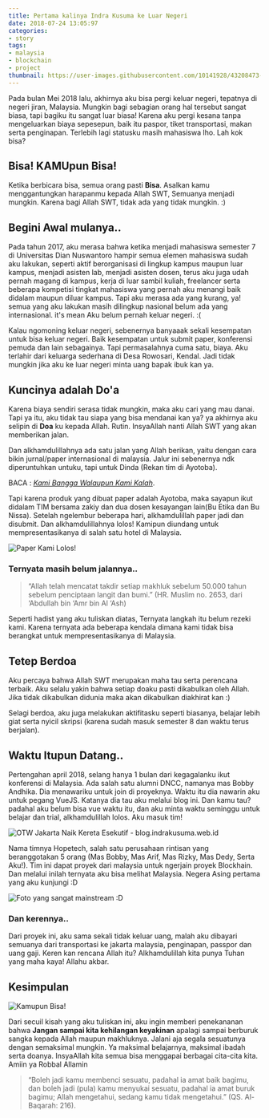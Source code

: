 ```yaml
---
title: Pertama kalinya Indra Kusuma ke Luar Negeri
date: 2018-07-24 13:05:97
categories:
- story
tags:
- malaysia
- blockchain
- project
thumbnail: https://user-images.githubusercontent.com/10141928/43208473-bb089686-9054-11e8-81f0-8219f238821c.png
---
```

Pada bulan Mei 2018 lalu, akhirnya aku bisa pergi keluar negeri, tepatnya di negeri jiran, Malaysia. Mungkin bagi sebagian orang hal tersebut sangat biasa, tapi bagiku itu sangat luar biasa! Karena aku pergi kesana tanpa mengeluarkan biaya sepesepun, baik itu paspor, tiket transportasi, makan serta penginapan. Terlebih lagi statusku masih mahasiswa lho. Lah kok bisa?
<!-- more -->

## Bisa! KAMUpun Bisa!

Ketika berbicara bisa, semua orang pasti **Bisa**. Asalkan kamu menggantungkan harapanmu kepada Allah SWT, Semuanya menjadi mungkin. Karena bagi Allah SWT, tidak ada yang tidak mungkin. :)

## Begini Awal mulanya..

Pada tahun 2017, aku merasa bahwa ketika menjadi mahasiswa semester 7 di Universitas Dian Nuswantoro hampir semua elemen mahasiswa sudah aku lakukan, seperti aktif berorganisasi di lingkup kampus maupun luar kampus, menjadi asisten lab, menjadi asisten dosen, terus aku juga udah pernah magang di kampus, kerja di luar sambil kuliah, freelancer serta beberapa kompetisi tingkat mahasiswa yang pernah aku menangi baik didalam maupun diluar kampus. Tapi aku merasa ada yang kurang, ya! semua yang aku lakukan masih dilingkup nasional belum ada yang internasional. it's mean Aku belum pernah keluar negeri. :(

Kalau ngomoning keluar negeri, sebenernya banyaaak sekali kesempatan untuk bisa keluar negeri. Baik kesempatan untuk submit paper, konferensi pemuda dan lain sebagainya. Tapi permasalahnya cuma satu, biaya. Aku terlahir dari keluarga sederhana di Desa Rowosari, Kendal. Jadi tidak mungkin jika aku ke luar negeri minta uang bapak ibuk kan ya. 

## Kuncinya adalah Do'a

Karena biaya sendiri serasa tidak mungkin, maka aku cari yang mau danai. Tapi ya itu, aku tidak tau siapa yang bisa mendanai kan ya? ya akhirnya aku selipin di **Doa** ku kepada Allah. Rutin. InsyaAllah nanti Allah SWT yang akan memberikan jalan.

Dan alkhamdulillahnya ada satu jalan yang Allah berikan, yaitu dengan cara bikin jurnal/paper internasional di malaysia. Jalur ini sebenernya ndk diperuntuhkan untuku, tapi untuk Dinda (Rekan tim di Ayotoba). 

BACA : [*Kami Bangga Walaupun Kami Kalah*](https://blog.indrakusuma.web.id/2018/07/09/kami-bangga-walaupun-kalah/).

Tapi karena produk yang dibuat paper adalah Ayotoba, maka sayapun ikut didalam TIM bersama zakiy dan dua dosen kesayangan lain(Bu Etika dan Bu Nissa). Setelah ngelembur beberapa hari, alkhamdulillah paper jadi dan disubmit. Dan alkhamdulillahnya lolos! Kamipun diundang untuk mempresentasikanya di salah satu hotel di Malaysia. 

![Paper Kami Lolos!](https://user-images.githubusercontent.com/10141928/43207996-86b62976-9053-11e8-81e9-0c667f14fa69.jpg)

### Ternyata masih belum jalannya..

> “Allah telah mencatat takdir setiap makhluk sebelum 50.000 tahun sebelum penciptaan langit dan bumi.” (HR. Muslim no. 2653, dari ‘Abdullah bin ‘Amr bin Al ‘Ash)

Seperti hadist yang aku tuliskan diatas, Ternyata langkah itu belum rezeki kami. Karena ternyata ada beberapa kendala dimana kami tidak bisa berangkat untuk mempresentasikanya di Malaysia.

## Tetep Berdoa

Aku percaya bahwa Allah SWT merupakan maha tau serta perencana terbaik. Aku selalu yakin bahwa setiap doaku pasti dikabulkan oleh Allah. Jika tidak dikabulkan didunia maka akan dikabulkan diakhirat kan :)

Selagi berdoa, aku juga melakukan aktifitasku seperti biasanya, belajar lebih giat serta nyicil skripsi (karena sudah masuk semester 8 dan waktu terus berjalan).

## Waktu Itupun Datang..

Pertengahan april 2018, selang hanya 1 bulan dari kegagalanku ikut konferensi di Malaysia. Ada salah satu alumni DNCC, namanya mas Bobby Andhika. Dia menawariku untuk join di proyeknya. Waktu itu dia nawarin aku untuk pegang VueJS. Katanya dia tau aku melalui blog ini. Dan kamu tau? padahal aku belum bisa vue waktu itu, dan aku minta waktu seminggu untuk belajar dan trial, alkhamdulillah lolos. Aku masuk tim!

![OTW Jakarta Naik Kereta Esekutif - blog.indrakusuma.web.id](https://user-images.githubusercontent.com/10141928/43207992-85e0c7fe-9053-11e8-90f4-8816fcc3b281.jpg)

Nama timnya Hopetech, salah satu perusahaan rintisan yang beranggotakan 5 orang (Mas Bobby, Mas Arif, Mas Rizky, Mas Dedy, Serta Aku!). Tim ini dapat proyek dari malaysia untuk ngerjain proyek Blockhain. Dan melalui inilah ternyata aku bisa melihat Malaysia. Negera Asing pertama yang aku kunjungi :D

![Foto yang sangat mainstream :D](https://user-images.githubusercontent.com/10141928/43207997-86f3565c-9053-11e8-9af6-1b941cb51ac1.jpg)

### Dan kerennya..

Dari proyek ini, aku sama sekali tidak keluar uang, malah aku dibayari semuanya dari transportasi ke jakarta malaysia, penginapan, passpor dan uang gaji. Keren kan rencana Allah itu? Alkhamdulillah kita punya Tuhan yang maha kaya! Allahu akbar.

## Kesimpulan

![Kamupun Bisa!](https://user-images.githubusercontent.com/10141928/43207993-862ff464-9053-11e8-9761-d45d54b8d632.jpg)

Dari secuil kisah yang aku tuliskan ini, aku ingin memberi penekananan bahwa **Jangan sampai kita kehilangan keyakinan** apalagi sampai berburuk sangka kepada Allah maupun makhluknya. Jalani aja segala sesuatunya dengan semaksimal mungkin. Ya maksimal belajarnya, maksimal ibadah serta doanya. InsyaAllah kita semua bisa menggapai berbagai cita-cita kita. Amiin ya Robbal Allamin

> “Boleh jadi kamu membenci sesuatu, padahal ia amat baik bagimu, dan boleh jadi (pula) kamu menyukai sesuatu, padahal ia amat buruk bagimu; Allah mengetahui, sedang kamu tidak mengetahui.” (QS. Al-Baqarah: 216).
